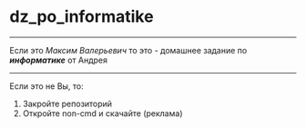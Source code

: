 # dz_po_informatike
***
Если это *Максим Валерьевич* то это - домашнее задание 
по ***информатике*** от Андрея
***
Если это не Вы, то:
1. Закройте репозиторий
2. Откройте non-cmd и скачайте (реклама)
